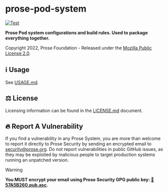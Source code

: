 # prose-pod-system

[![Test](https://github.com/prose-im/prose-pod-system/actions/workflows/test.yml/badge.svg?branch=master)](https://github.com/prose-im/prose-pod-system/actions/workflows/test.yml)

**Prose Pod system configurations and build rules. Used to package everything together.**

Copyright 2022, Prose Foundation - Released under the [Mozilla Public License 2.0](./LICENSE.md).

## :information_source: Usage

See [USAGE.md](./USAGE.md).

## :balance_scale: License

Licensing information can be found in the [LICENSE.md](./LICENSE.md) document.

## :fire: Report A Vulnerability

If you find a vulnerability in any Prose System, you are more than welcome to report it directly to Prose Security by sending an encrypted email to [security@prose.org](mailto:security@prose.org). Do not report vulnerabilities in public GitHub issues, as they may be exploited by malicious people to target production systems running an unpatched version.

> [!WARNING]
> **You MUST encrypt your email using Prose Security GPG public key: [:key:57A5B260.pub.asc](https://files.prose.org/public/keys/gpg/57A5B260.pub.asc).**
